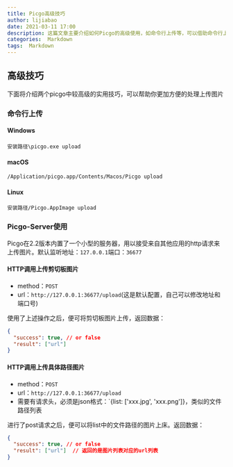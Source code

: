 ```yaml
---
title: Picgo高级技巧
author: lijiabao
date: 2021-03-11 17:00
description: 这篇文章主要介绍如何Picgo的高级使用，如命令行上传等，可以借助命令行上传或者通过脚本对图片处理后再上传
categories:  Markdown
tags:  Markdown
---
```



## 高级技巧

下面将介绍两个picgo中较高级的实用技巧，可以帮助你更加方便的处理上传图片

### 命令行上传

#### Windows

`安装路径\picgo.exe upload`

#### macOS

`/Application/picgo.app/Contents/Macos/Picgo upload`

#### Linux

`安装路径/Picgo.AppImage upload`

### Picgo-Server使用

Picgo在2.2版本内置了一个小型的服务器，用以接受来自其他应用的http请求来上传图片。默认监听地址：`127.0.0.1`端口：`36677`

#### HTTP调用上传剪切板图片

- method：`POST`
- url：`http://127.0.0.1:36677/upload`(这是默认配置，自己可以修改地址和端口号)

使用了上述操作之后，便可将剪切板图片上传，返回数据：

```json
{
  "success": true, // or false
  "result": ["url"]
}
```

#### HTTP调用上传具体路径图片

- method：`POST`
- url：`http://127.0.0.1:36677/upload`
- 需要有请求头，必须是json格式：`{list: ['xxx.jpg', 'xxx.png']}，类似的文件路径列表

进行了post请求之后，便可以将list中的文件路径的图片上床。返回数据：

```json
{
  "success": true, // or false
  "result": ["url"]  // 返回的是图片列表对应的url列表
}
```

